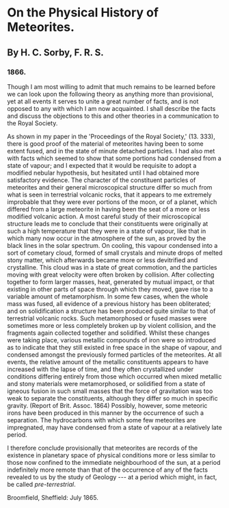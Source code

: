 # On the Physical History of Meteorites.

## By H. C. Sorby, F. R. S.

### 1866.

Though I am most willing to admit that much remains to be learned before we can look upon the following theory as anything more than provisional, yet at all events it serves to unite a great number of facts, and is not opposed to any with which I am now acquainted. I shall describe the facts and discuss the objections to this and other theories in a communication to the Royal Society.

As shown in my paper in the 'Proceedings of the Royal Society,' (13. 333), there is good proof of the material of meteorites having been to some extent fused, and in the state of minute detached particles. I had also met with facts which seemed to show that some portions had condensed from a state of vapour; and I expected that it would be requisite to adopt a modified nebular hypothesis, but hesitated until I had obtained more satisfactory evidence. The character of the constituent particles of meteorites and their general microscopical structure differ so much from what is seen in terrestrial volcanic rocks, that it appears to me extremely improbable that they were ever portions of the moon, or of a planet, which differed from a large meteorite in having been the seat of a more or less modified volcanic action. A most careful study of their microscopical structure leads me to conclude that their constituents were originally at such a high temperature that they were in a state of vapour, like that in which many now occur in the atmosphere of the sun, as proved by the black lines in the solar spectrum. On cooling, this vapour condensed into a sort of cometary cloud, formed of small crystals and minute drops of melted stony matter, which afterwards became more or less devitrified and crystalline. This cloud was in a state of great commotion, and the particles moving with great velocity were often broken by collision. After collecting together to form larger masses, heat, generated by mutual impact, or that existing in other parts of space through which they moved, gave rise to a variable amount of metamorphism. In some few cases, when the whole mass was fused, all evidence of a previous history has been obliterated; and on solidification a structure has been produced quite similar to that of terrestrial volcanic rocks. Such metamorphosed or fused masses were sometimes more or less completely broken up by violent collision, and the fragments again collected together and solidified. Whilst these changes were taking place, various metallic compounds of iron were so introduced as to indicate that they still existed in free space in the shape of vapour, and condensed amongst the previously formed particles of the meteorites. At all events, the relative amount of the metallic constituents appears to have increased with the lapse of time, and they often crystallized under conditions differing entirely from those which occurred when mixed metallic and stony materials were metamorphosed, or solidified from a state of igneous fusion in such small masses that the force of gravitation was too weak to separate the constituents, although they differ so much in specific gravity. (Report of Brit. Assoc. 1864) Possibly, however, some meteoric irons have been produced in this manner by the occurrence of such a separation. The hydrocarbons with which some few meteorites are impregnated, may have condensed from a state of vapour at a relatively late period.

I therefore conclude provisionally that meteorites are records of the existence in planetary space of physical conditions more or less similar to those now confined to the immediate neighbourhood of the sun, at a period indefinitely more remote than that of the occurrence of any of the facts revealed to us by the study of Geology --- at a period which might, in fact, be called _pre-terrestrial_.

Broomfield, Sheffield: July 1865.
  
